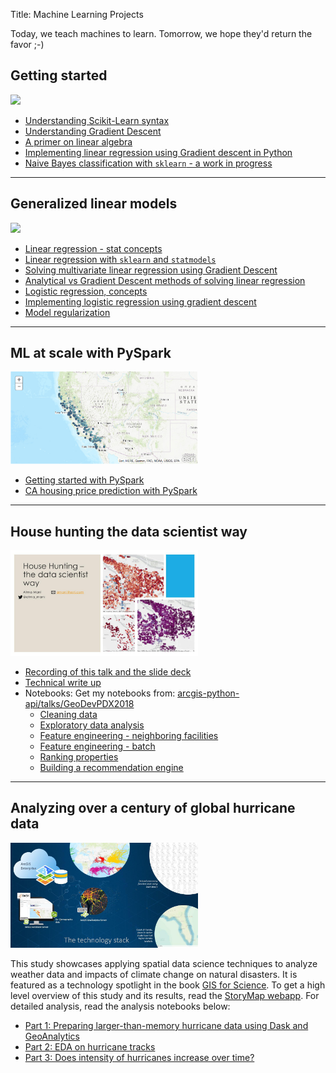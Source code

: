 Title: Machine Learning Projects

Today, we teach machines to learn. Tomorrow, we hope they'd return the favor ;-)

## Getting started

<img src='http://scipy-lectures.org/_images/scikit-learn-logo.png' width=300>

 - [Understanding Scikit-Learn syntax](sklearn-1/)
 - [Understanding Gradient Descent](coursera-gradient-descent/)
 - [A primer on linear algebra](linear-algebra/)
 - [Implementing linear regression using Gradient descent in Python](gradient-descent-in-python/)
 - [Naive Bayes classification with `sklearn` - a work in progress](sklearn_naive_bayes_classifier/)

----------------------------------------------------
## Generalized linear models
<img src='https://upload.wikimedia.org/wikipedia/commons/thumb/3/3a/Linear_regression.svg/1280px-Linear_regression.svg.png' width=300>

 - [Linear regression - stat concepts](/projects/stats/islr/03_linear_regression/)
 - [Linear regression with `sklearn` and `statmodels`](sklearn_statmodels_linear_regression/)
 - [Solving multivariate linear regression using Gradient Descent](coursera-gd-multivariate-linear-regression/)
 - [Analytical vs Gradient Descent methods of solving linear regression](coursera-linear-regression-analytical-solution/)
 - [Logistic regression, concepts](coursera-logistic-reg/)
 - [Implementing logistic regression using gradient descent](implementing-logistic-regression-in-python/)
 - [Model regularization](coursera-regularization/)

-----------------------------------------------------
## ML at scale with PySpark

<img src='/images/ca-house-price-map.png' width=300>

 - [Getting started with PySpark](pyspark/getting-started-pyspark/)
 - [CA housing price prediction with PySpark](pyspark/spark-ml-ca-housing/)

-----------------------------------------------------
## House hunting the data scientist way

<img src="/images/house-hunting-slide1.jpeg" width=300>

 - [Recording of this talk and the slide deck](/talks/2018-portland-geodev-meetup/)
 - [Technical write up](/blog/house-hunting-the-datascientist-way/)
 - Notebooks: Get my notebooks from: [arcgis-python-api/talks/GeoDevPDX2018](https://github.com/Esri/arcgis-python-api/tree/master/talks/GeoDevPDX2018)
     - [Cleaning data](portland-house-hunting/01_clean-housing-data/)
     - [Exploratory data analysis](portland-house-hunting/02_housing-exploratory-data-analysis/)
     - [Feature engineering - neighboring facilities](portland-house-hunting/03_feature-engineering-neighboring-facilities/)
     - [Feature engineering - batch](portland-house-hunting/04_feature-engineering-neighboring-facilities-batch/)
     - [Ranking properties](portland-house-hunting/05-rank-properties-using-features/)
     - [Building a recommendation engine](portland-house-hunting/06-build-recommendation-engine-scaled/)

--------------------------------------------------------
## Analyzing over a century of global hurricane data

<img src="/images/hurricanes-how-we-did-it.jpg" width=300>

This study showcases applying spatial data science techniques to analyze weather data and impacts of climate change on natural disasters. It is featured as a technology spotlight in the book [GIS for Science](https://www.gisforscience.com/). To get a high level overview of this study and its results, read the [StoryMap webapp](https://geosaurus.maps.arcgis.com/apps/MapSeries/index.html?appid=c69ac5f6f66341aab979d5fadeb7d842). For detailed analysis, read the analysis notebooks below:

- [Part 1: Preparing larger-than-memory hurricane data using Dask and GeoAnalytics](hurricane-dask-analysis/part1_prepare_hurricane_data/)
- [Part 2: EDA on hurricane tracks](hurricane-dask-analysis/part2_explore_hurricane_tracks/)
- [Part 3: Does intensity of hurricanes increase over time?](hurricane-dask-analysis/part3_analyze_hurricane_tracks/)